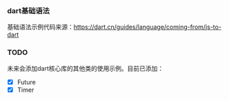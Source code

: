### dart基础语法
基础语法示例代码来源：https://dart.cn/guides/language/coming-from/js-to-dart

### TODO
未来会添加dart核心库的其他类的使用示例。目前已添加：
- [x] Future
- [x] Timer